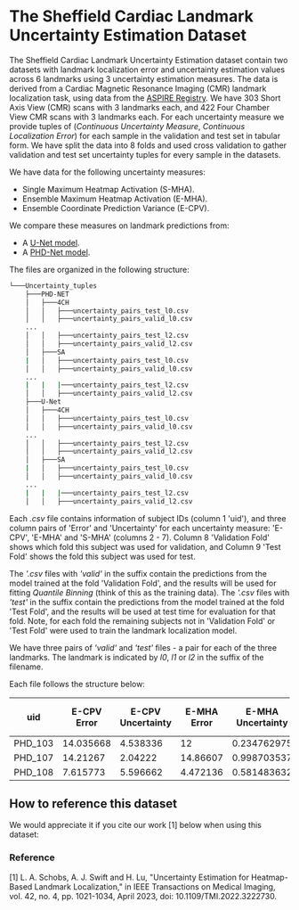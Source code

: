 # The Sheffield Cardiac Landmark Uncertainty Estimation Dataset

The Sheffield Cardiac Landmark Uncertainty Estimation dataset contain two datasets with landmark localization error and uncertainty estimation values across 6 landmarks using 3 uncertainty estimation measures. The data is derived from a Cardiac Magnetic Resonance Imaging (CMR) landmark localization task, using data from the [ASPIRE Registry](https://erj.ersjournals.com/content/39/4/945). We have 303 Short Axis View (CMR) scans with 3 landmarks each, and 422 Four Chamber View CMR scans with 3 landmarks each. For each uncertainty measure we provide tuples of (*Continuous Uncertainty Measure*, *Continuous Localization Error*) for each sample in the validation and test set in tabular form. We have split the data into 8 folds and used cross validation to gather validation and test set uncertainty tuples for every sample in the datasets.

We have data for the following uncertainty measures:

- Single Maximum Heatmap Activation (S-MHA).
- Ensemble Maximum Heatmap Activation (E-MHA).
- Ensemble Coordinate Prediction Variance (E-CPV).

We compare these measures on landmark predictions from:

- A [U-Net model](https://link.springer.com/content/pdf/10.1007/978-3-319-24574-4_28.pdf).
- A [PHD-Net model](https://ieeexplore.ieee.org/document/9433895/).

The files are organized in the following structure:

```sh
└───Uncertainty_tuples
    ├───PHD-NET
    │   ├───4CH
    │   │   ├───uncertainty_pairs_test_l0.csv
    │   │   ├───uncertainty_pairs_valid_l0.csv
    ...
    │   │   ├───uncertainty_pairs_test_l2.csv
    │   │   ├───uncertainty_pairs_valid_l2.csv
    │   ├───SA
    |   │   ├───uncertainty_pairs_test_l0.csv
    │   │   ├───uncertainty_pairs_valid_l0.csv
    ...
    |   |   |───uncertainty_pairs_test_l2.csv
    │   │   ├───uncertainty_pairs_valid_l2.csv
    ├───U-Net
    │   ├───4CH
    │   │   ├───uncertainty_pairs_test_l0.csv
    │   │   ├───uncertainty_pairs_valid_l0.csv
    ...
    │   │   ├───uncertainty_pairs_test_l2.csv
    │   │   ├───uncertainty_pairs_valid_l2.csv
    │   ├───SA
    |   │   ├───uncertainty_pairs_test_l0.csv
    │   │   ├───uncertainty_pairs_valid_l0.csv
    ...
    |   |   |───uncertainty_pairs_test_l2.csv
    │   │   ├───uncertainty_pairs_valid_l2.csv
```

Each *.csv* file contains information of subject IDs (column 1 'uid'), and three column pairs of 'Error' and 'Uncertainty' for each uncertainty measure: 'E-CPV', 'E-MHA' and 'S-MHA' (columns 2 - 7). Column 8 'Validation Fold' shows which fold this subject was used for validation, and Column 9 'Test Fold' shows the fold this subject was used for test.

The *'.csv* files with *'valid'* in the suffix contain the predictions from the model trained at the fold 'Validation Fold', and the results will be used for fitting *Quantile Binning* (think of this as the training data). The *'.csv* files with *'test'* in the suffix contain the predictions from the model trained at the fold 'Test Fold', and the results will be used at test time for evaluation for that fold. Note, for each fold the remaining subjects not in 'Validation Fold' or 'Test Fold' were used to train the landmark localization model.

We have three pairs of *'valid'* and *'test'* files - a pair for each of the three landmarks. The landmark is indicated by *l0*, *l1* or *l2* in the suffix of the filename.

Each file follows the structure below:

| uid     | E-CPV Error | E-CPV Uncertainty | E-MHA Error | E-MHA Uncertainty | S-MHA Error | S-MHA Uncertainty | Validation Fold | Testing Fold |
|---------|-------------|-------------------|-------------|-------------------|-------------|-------------------|-----------------|--------------|
| PHD_103 | 14.035668   | 4.538336          | 12          | 0.234762975       | 8           | 0.381222          | 0               | 7            |
| PHD_107 | 14.21267    | 2.04222           | 14.86607    | 0.998703537       | 10.5        | 1.324168          | 0               | 7            |
| PHD_108 | 7.615773    | 5.596662          | 4.472136    | 0.581483632       | 3           | 0.973983          | 0               | 7            |

## How to reference this dataset

We would appreciate it if you cite our work [1] below when using this dataset:

### Reference

[1] L. A. Schobs, A. J. Swift and H. Lu, "Uncertainty Estimation for Heatmap-Based Landmark Localization," in IEEE Transactions on Medical Imaging, vol. 42, no. 4, pp. 1021-1034, April 2023, doi: 10.1109/TMI.2022.3222730.
